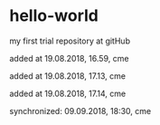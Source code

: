 # hello-world
my first trial repository at gitHub

added at 19.08.2018, 16.59, cme

added at 19.08.2018, 17.13, cme

added at 19.08.2018, 17.14, cme

synchronized: 09.09.2018, 18:30, cme